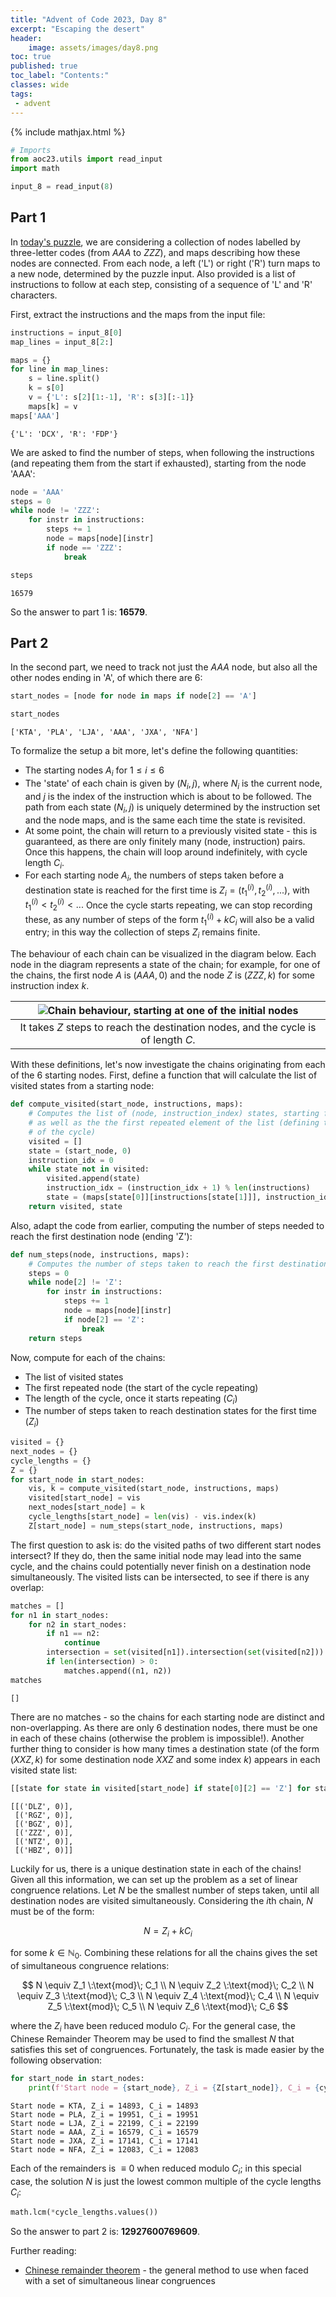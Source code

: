```yaml
---
title: "Advent of Code 2023, Day 8"
excerpt: "Escaping the desert"
header:
    image: assets/images/day8.png
toc: true
published: true
toc_label: "Contents:"
classes: wide
tags:
 - advent
---
```


{% include mathjax.html %}

```python
# Imports
from aoc23.utils import read_input
import math
```


```python
input_8 = read_input(8)
```

## Part 1

In [today's puzzle](https://adventofcode.com/2023/day/8), we are considering a collection of nodes 
labelled by three-letter codes (from $AAA$ to $ZZZ$), and maps describing how these nodes are 
connected. From each node, a left ('L') or right ('R') turn maps to a new node, determined by 
the puzzle input. Also provided is a list of instructions to follow at each step, consisting of a 
sequence of 'L' and 'R' characters.

First, extract the instructions and the maps from the input file:


```python
instructions = input_8[0]
map_lines = input_8[2:]
```


```python
maps = {}
for line in map_lines:
    s = line.split()
    k = s[0]
    v = {'L': s[2][1:-1], 'R': s[3][:-1]}
    maps[k] = v
maps['AAA']
```

    {'L': 'DCX', 'R': 'FDP'}

We are asked to find the number of steps, when following the instructions (and repeating them from the start if exhausted), starting from the node 'AAA':


```python
node = 'AAA'
steps = 0
while node != 'ZZZ':
    for instr in instructions:
        steps += 1
        node = maps[node][instr]
        if node == 'ZZZ':
            break
```


```python
steps
```




    16579



So the answer to part 1 is: __16579__.

## Part 2

In the second part, we need to track not just the $AAA$ node, but also all the other nodes ending in 'A', of which there are 6:


```python
start_nodes = [node for node in maps if node[2] == 'A']
```


```python
start_nodes
```




    ['KTA', 'PLA', 'LJA', 'AAA', 'JXA', 'NFA']



To formalize the setup a bit more, let's define the following quantities:
- The starting nodes ${A_i}$ for $1\le i\le 6$
- The 'state' of each chain is given by $(N_i, j)$, where $N_i$ is the current node, and $j$ is the index of the instruction which is about to be followed. The path from each state $(N_i, j)$ is uniquely determined by the instruction set and the node maps, and is the same each time the state is revisited.
- At some point, the chain will return to a previously visited state - this is guaranteed, as there are only finitely many (node, instruction) pairs. Once this happens, the chain will loop around indefinitely, with cycle length $C_i$.
- For each starting node $A_i$, the numbers of steps taken before a destination state is reached for the first time is $Z_i=(t^{(i)}_1, t^{(i)}_2, ...)$, with $t^{(i)}_1<t^{(i)}_2<...$ Once the cycle starts repeating, we can stop recording these, as any number of steps of the form $t^{(i)}_1+kC_i$ will also be a valid entry; in this way the collection of steps $Z_i$ remains finite.

The behaviour of each chain can be visualized in the diagram below. Each node in the diagram represents a state of the chain; for example, for one of the chains, the first node $A$ is $(AAA, 0)$ and the node $Z$ is $(ZZZ, k)$ for some instruction index $k$.


| ![Chain behaviour, starting at one of the initial nodes](/assets/images/aoc23_day8_chain.png) |
|:--:|
| It takes $Z$ steps to reach the destination nodes, and the cycle is of length $C$. |


With these definitions, let's now investigate the chains originating from each of the 6 starting nodes. First, define a function that will calculate the list of visited states from a starting node:


```python
def compute_visited(start_node, instructions, maps):
    # Computes the list of (node, instruction_index) states, starting from start_node, 
    # as well as the the first repeated element of the list (defining the start 
    # of the cycle)
    visited = []
    state = (start_node, 0)
    instruction_idx = 0
    while state not in visited:
        visited.append(state)
        instruction_idx = (instruction_idx + 1) % len(instructions)
        state = (maps[state[0]][instructions[state[1]]], instruction_idx)
    return visited, state
```

Also, adapt the code from earlier, computing the number of steps needed to reach the first destination node (ending 'Z'):


```python
def num_steps(node, instructions, maps):
    # Computes the number of steps taken to reach the first destination node
    steps = 0
    while node[2] != 'Z':
        for instr in instructions:
            steps += 1
            node = maps[node][instr]
            if node[2] == 'Z':
                break
    return steps
```

Now, compute for each of the chains:
- The list of visited states
- The first repeated node (the start of the cycle repeating)
- The length of the cycle, once it starts repeating ($C_i$)
- The number of steps taken to reach destination states for the first time ($Z_i$)


```python
visited = {}
next_nodes = {}
cycle_lengths = {}
Z = {}
for start_node in start_nodes:
    vis, k = compute_visited(start_node, instructions, maps)
    visited[start_node] = vis
    next_nodes[start_node] = k
    cycle_lengths[start_node] = len(vis) - vis.index(k)
    Z[start_node] = num_steps(start_node, instructions, maps)
```

The first question to ask is: do the visited paths of two different start nodes intersect? If they do, then the same initial node may lead into the same cycle, and the chains could potentially never finish on a destination node simultaneously. The visited lists can be intersected, to see if there is any overlap:


```python
matches = []
for n1 in start_nodes:
    for n2 in start_nodes:
        if n1 == n2:
            continue
        intersection = set(visited[n1]).intersection(set(visited[n2]))
        if len(intersection) > 0:
            matches.append((n1, n2))
matches
```

    []



There are no matches - so the chains for each starting node are distinct and non-overlapping. 
As there are only 6 destination nodes, there must be one in each of these chains (otherwise the problem is impossible!).
 Another further thing to consider is how many times a destination state (of the form $(XXZ, k)$ for 
 some destination node $XXZ$ and some index $k$) appears in each visited state list:


```python
[[state for state in visited[start_node] if state[0][2] == 'Z'] for start_node in start_nodes]
```

    [[('DLZ', 0)],
     [('RGZ', 0)],
     [('BGZ', 0)],
     [('ZZZ', 0)],
     [('NTZ', 0)],
     [('HBZ', 0)]]


Luckily for us, there is a unique destination state in each of the chains! Given all this information, we can set up the problem as a set of linear congruence relations. Let $N$ be the smallest number of steps taken, until all destination nodes are visited simultaneously. Considering the $i$th chain, $N$ must be of the form:

$$
N = Z_i + kC_i
$$

for some $k\in\mathbb{N}_0$. Combining these relations for all the chains gives the set of simultaneous congruence relations:

$$
N \equiv Z_1 \:\text{mod}\; C_1 \\
N \equiv Z_2 \:\text{mod}\; C_2 \\
N \equiv Z_3 \:\text{mod}\; C_3 \\
N \equiv Z_4 \:\text{mod}\; C_4 \\
N \equiv Z_5 \:\text{mod}\; C_5 \\
N \equiv Z_6 \:\text{mod}\; C_6 
$$

where the $Z_i$ have been reduced modulo $C_i$. For the general case, the Chinese Remainder Theorem may be used to find the smallest $N$ that satisfies this set of congruences. Fortunately, the task is made easier by the following observation:


```python
for start_node in start_nodes:
    print(f'Start node = {start_node}, Z_i = {Z[start_node]}, C_i = {cycle_lengths[start_node]}')
```

    Start node = KTA, Z_i = 14893, C_i = 14893
    Start node = PLA, Z_i = 19951, C_i = 19951
    Start node = LJA, Z_i = 22199, C_i = 22199
    Start node = AAA, Z_i = 16579, C_i = 16579
    Start node = JXA, Z_i = 17141, C_i = 17141
    Start node = NFA, Z_i = 12083, C_i = 12083

Each of the remainders is $\equiv 0$ when reduced modulo $C_i$; in this special case, the solution $N$ is just the lowest common multiple of the cycle lengths $C_i$:


```python
math.lcm(*cycle_lengths.values())
```

So the answer to part 2 is: __12927600769609__.

Further reading:
- [Chinese remainder theorem](https://en.wikipedia.org/wiki/Chinese_remainder_theorem) - the general method to use when faced with a set of simultaneous linear congruences